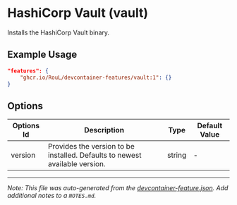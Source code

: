 
# HashiCorp Vault (vault)

Installs the HashiCorp Vault binary.

## Example Usage

```json
"features": {
    "ghcr.io/RouL/devcontainer-features/vault:1": {}
}
```

## Options

| Options Id | Description | Type | Default Value |
|-----|-----|-----|-----|
| version | Provides the version to be installed. Defaults to newest available version. | string | - |



---

_Note: This file was auto-generated from the [devcontainer-feature.json](https://github.com/RouL/devcontainer-features/blob/main/src/vault/devcontainer-feature.json).  Add additional notes to a `NOTES.md`._
